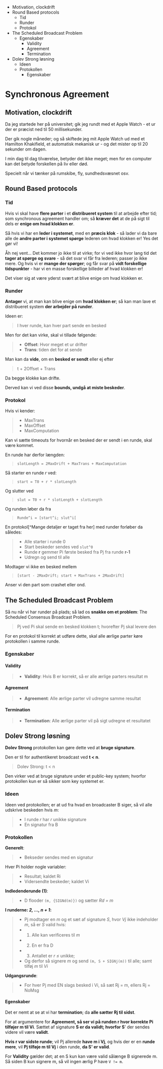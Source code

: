 * Motivation, clockdrift
* Round Based protocols
	* Tid
	* Runder
	* Protokol
* The Scheduled Broadcast Problem
	* Egenskaber
		* Validity
		* Agreement
		* Termination
* Dolev Strong løsning
	* Ideen
	* Protokollen
		* Egenskaber

# Synchronous Agreement

## Motivation, clockdrift

Da jeg startede her på universitet; gik jeg rundt med et Apple Watch - et ur der er præcist ned til 50 millisekunder. 

Der gik nogle måneder; og så skiftede jeg mit Apple Watch ud med et Hamilton Khakifield, et automatisk mekanisk ur - og det mister op til 20 sekunder om dagen.

I min dag til dag tilværelse, betyder det ikke meget; men for en computer kan det betyde forskellen på liv eller død.

Specielt når vi tænker på rumskibe, fly, sundhedsvæsnet osv.

## Round Based protocols

### Tid

Hvis vi skal have **flere parter** i et **distribueret system** til at arbejde efter tid; som synchronous agreement handler om; så **kræver det** at de på sigt til dels er **enige om hvad klokken er**.

Så hvis vi har en **leder i systemet**, med en **præcis klok** - så lader vi da bare alle de **andre parter i systemet spørge** lederen om hvad klokken er! Yes det gør vi!

Åh nej vent... Det kommer jo ikke til at virke; for vi ved ikke hvor lang tid det **tager at spørge og svare** - så det svar vi får fra lederen; passer jo ikke mere. Og hvis vi er **mange der spørger**; og får svar på **vidt forskellige tidspunkter** - har vi en masse forskellige billeder af hvad klokken er!

Det viser sig at være yderst svært at blive enige om hvad klokken er.

### Runder

**Antager** vi, at man kan blive enige om **hvad klokken er**; så kan man lave et distribueret system **der arbejder på runder**.

Ideen er:

> I hver runde, kan hver part sende en besked

Men for det kan virke, skal vi tillade følgende:

> * **Offset**: Hvor meget et ur drifter
> * **Trans**: tiden det for at sende

Man kan da **vide**, om en **besked er sendt** eller ej efter

> t + 2Offset + Trans

Da begge klokke kan drifte.

Derved kan vi ved disse **bounds, undgå at miste beskeder**.

### Protokol

Hvis vi kender:

> * MaxTrans
> * MaxOffset
> * MaxComputation

Kan vi sætte timeouts for hvornår en besked der er sendt i en runde, skal være kommet.

En runde har derfor længden:

> `slotLength = 2MaxDrift + MaxTrans + MaxComputation`

Så starter en runde _r_ ved:

> `start = T0 + r * slotLength`

Og slutter ved

> `slut = T0 + r * slotLength + slotLength`

Og runden løber da fra

> `Runde^i = [start^i; slut^i[`

En protokol[^Mange detaljer er taget fra her] med runder forløber da således:

> * Alle starter i runde 0
> * Start beskeder sendes ved `slut^0`
> * Runde **r** gemmer Pi første besked fra Pj fra runde **r-1**
> * Udregn og send til alle

Modtager vi ikke en besked mellem 

> `[start - 2MaxDrift; start + MaxTrans + 2MaxDrift]`

Anser vi den part som crashet eller ond.

## The Scheduled Broadcast Problem

Så nu når vi har runder på plads; så lad os **snakke om et problem**: The Scheduled Consensus Broadcast Problem.

> Pj ved Pi skal sende en besked klokken t; hvorefter Pj skal levere den

For en protokol til korrekt at udføre dette, skal alle ærlige parter køre protokollen i samme runde.

### Egenskaber

#### Validity
> * **Validity**: Hvis B er korrekt, så er alle ærlige parters resultat m

#### Agreement
> * **Agreement**: Alle ærlige parter vil udregne samme resultat

#### Termination
> * **Termination**: Alle ærlige parter vil på sigt udregne et resultatet

## Dolev Strong løsning

**Dolev Strong** protokollen kan gøre dette ved at **bruge signature**.

Den er til for authentikeret broadcast ved **t < n**.

> Dolev Strong: t < n

Den virker ved at bruge signature under et public-key system; hvorfor protokollen kun er så sikker som key systemet er.

### Ideen

Ideen ved protokollen; er at ud fra hvad en broadcaster B siger, så vil alle udskrive  beskeden hvis _m_:

> * I runde _r_ har _r_ unikke signature
> * En signatur fra B

### Protokollen

**Generelt**:

> * Bekseder sendes med en signatur

Hver Pi holder nogle variabler:

>   * Resultat; kaldet Ri
>   * Vidersendte beskeder; kaldet Vi


**Indledenderunde (1)**:

> * D flooder `(m, {SIGNd(m)})` og sætter _Rd = m_


**I runderne: _2, ..., n + 1_:**

> * Pj modtager en _m_ og et sæt af signature _S_, hvor _Vj_ ikke indeholder _m_, så er _S_ valid hvis:
>  * 1) Alle kan verificeres til _m_
>  * 2) En er fra D
>  * 3) Antallet er _r ≤_ unikke; 
> * Og derfor så signere _m_ og send `(m, S + SIGNj(m))` til alle; samt tilføj _m_ til _Vi_
> 

**Udgangsrunde**:

> * For hver Pj med EN slags besked i Vi, så sæt Rj = m, ellers Rj = NoMsg

#### Egenskaber

Det er nemt at se at vi har **termination**; da **alle sætter Rj til sidst**.

For at argumentere for **Agreement, så ser vi på runden r hvor korrekte Pi tilføjer m til Vi**. Sættet af signature **S er da validt; hvorfor S**' der sendes videre vil være **validt**.

**Hvis r var sidste runde**; vil Pj allerede **have m i Vj**, og hvis der er en **runde mere**, vil **Pj tilføje m til Vj** i den runde, **da S' er valid**.

For **Validity** gælder det; at en S kun kan være valid sålænge B signerede m. Så siden B kun signere m, så vil ingen ærlig P have `V != m`.